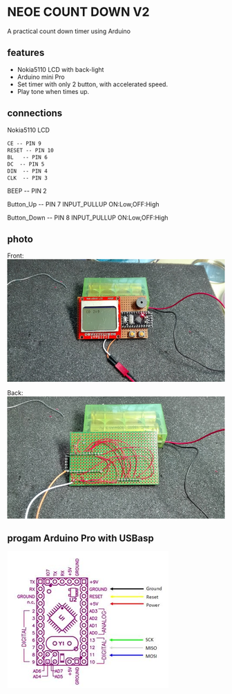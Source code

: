 # NEOE COUNT DOWN V2

A practical count down timer using Arduino

## features
* Nokia5110 LCD with back-light
* Arduino mini Pro
* Set timer with only 2 button, with accelerated speed.
* Play tone when times up. 

## connections

Nokia5110 LCD

	CE -- PIN 9
	RESET -- PIN 10
	BL   -- PIN 6
	DC  -- PIN 5
	DIN  -- PIN 4
	CLK  -- PIN 3

BEEP  -- PIN 2


Button_Up   -- PIN 7   INPUT_PULLUP ON:Low,OFF:High

Button_Down   -- PIN 8  INPUT_PULLUP ON:Low,OFF:High

## photo

Front:
![front](https://github.com/neoedmund/neoecountdownV2/raw/master/front.jpg "image")

Back:
![back](https://github.com/neoedmund/neoecountdownV2/raw/master/back.jpg "image")


## progam Arduino Pro with USBasp
![alt text](https://github.com/neoedmund/neoecountdownV2/raw/master/USBasp.jpg "image")


